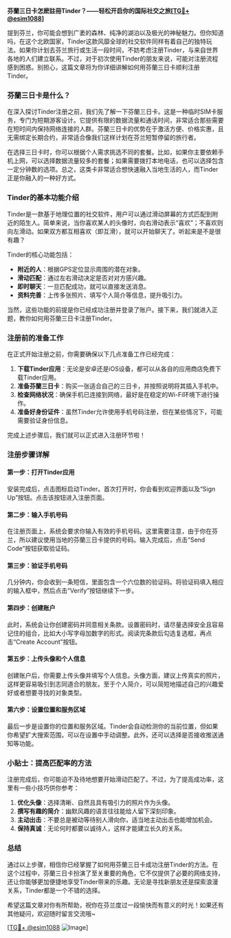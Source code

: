 **芬蘭三日卡怎麽註冊Tinder？——轻松开启你的国际社交之旅[[TG💪+ @esim1088](https://t.me/s/esim1088)]**

提到芬兰，你可能会想到广袤的森林、纯净的湖泊以及极光的神秘魅力。但你知道吗，在这个北欧国家，Tinder这款风靡全球的社交软件同样有着自己的独特玩法。如果你计划去芬兰旅行或生活一段时间，不妨考虑注册Tinder，与来自世界各地的人们建立联系。不过，对于初次使用Tinder的朋友来说，可能对注册流程感到困惑。别担心，这篇文章将为你详细讲解如何用芬蘭三日卡顺利注册Tinder。

### 芬蘭三日卡是什么？

在深入探讨Tinder注册之前，我们先了解一下芬蘭三日卡。这是一种临时SIM卡服务，专门为短期游客设计。它提供有限的数据流量和通话时间，非常适合那些需要在短时间内保持网络连接的人群。芬蘭三日卡的优势在于激活方便、价格实惠，且无需绑定长期合约，非常适合像我们这样计划在芬兰短暂停留的旅行者。

在选择三日卡时，你可以根据个人需求挑选不同的套餐。比如，如果你主要依赖手机上网，可以选择数据流量较多的套餐；如果需要拨打本地电话，也可以选择包含一定分钟数的选项。总之，这类卡非常适合想快速融入当地生活的人，而Tinder正是你融入的一种好方式。

### Tinder的基本功能介绍

Tinder是一款基于地理位置的社交软件，用户可以通过滑动屏幕的方式匹配到附近的陌生人。简单来说，当你喜欢某人的头像时，向右滑动表示“喜欢”；不喜欢则向左滑动。如果双方都互相喜欢（即互滑），就可以开始聊天了。听起来是不是很有趣？

Tinder的核心功能包括：

- **附近的人**：根据GPS定位显示周围的潜在对象。
- **滑动匹配**：通过左右滑动决定是否对对方感兴趣。
- **即时聊天**：一旦匹配成功，就可以直接发送消息。
- **资料完善**：上传多张照片、填写个人简介等信息，提升吸引力。

当然，这些功能的前提是你已经成功注册并登录了账户。接下来，我们就进入正题，教你如何用芬蘭三日卡注册Tinder。

### 注册前的准备工作

在正式开始注册之前，你需要确保以下几点准备工作已经完成：

1. **下载Tinder应用**：无论是安卓还是iOS设备，都可以从各自的应用商店免费下载Tinder应用。
2. **准备芬蘭三日卡**：购买一张适合自己的三日卡，并按照说明将其插入手机中。
3. **检查网络状况**：确保手机已连接到网络，最好是在稳定的Wi-Fi环境下进行操作。
4. **准备好身份证件**：虽然Tinder允许使用手机号码注册，但在某些情况下，可能需要验证身份信息。

完成上述步骤后，我们就可以正式进入注册环节啦！

### 注册步骤详解

#### 第一步：打开Tinder应用

安装完成后，点击图标启动Tinder。首次打开时，你会看到欢迎界面以及“Sign Up”按钮。点击该按钮进入注册页面。

#### 第二步：输入手机号码

在注册页面上，系统会要求你输入有效的手机号码。这里需要注意，由于你在芬兰，所以建议使用当地的芬蘭三日卡提供的号码。输入完成后，点击“Send Code”按钮获取验证码。

#### 第三步：验证手机号码

几分钟内，你会收到一条短信，里面包含一个六位数的验证码。将验证码填入相应的输入框中，然后点击“Verify”按钮继续下一步。

#### 第四步：创建账户

此时，系统会让你创建密码并同意相关条款。设置密码时，请尽量选择安全且容易记住的组合，比如大小写字母加数字的形式。阅读完条款后勾选复选框，再点击“Create Account”按钮。

#### 第五步：上传头像和个人信息

创建账户后，你需要上传头像并填写个人信息。头像方面，建议上传真实的照片，这样更容易吸引到志同道合的朋友。至于个人简介，可以简短地描述自己的兴趣爱好或者想要寻找的对象类型。

#### 第六步：设置位置和服务区域

最后一步是设置你的位置和服务区域。Tinder会自动检测你的当前位置，但如果你希望扩大搜索范围，可以在设置中手动调整。此外，还可以选择是否接收推送通知等功能。

### 小贴士：提高匹配率的方法

注册完成后，你可能迫不及待地想要开始滑动匹配了。不过，为了提高成功率，这里有一些小技巧供你参考：

1. **优化头像**：选择清晰、自然且具有吸引力的照片作为头像。
2. **撰写有趣的简介**：幽默风趣的语言往往能给人留下深刻印象。
3. **主动出击**：不要总是被动等待别人滑向你，适当地主动出击也能增加机会。
4. **保持真诚**：无论何时都要以诚待人，这样才能建立长久的关系。

### 总结

通过以上步骤，相信你已经掌握了如何用芬蘭三日卡成功注册Tinder的方法。在这个过程中，芬蘭三日卡扮演了至关重要的角色，它不仅提供了必要的网络支持，还让你能够更加便捷地享受Tinder带来的乐趣。无论是寻找新朋友还是探索浪漫关系，Tinder都是一个不错的选择。

希望这篇文章对你有所帮助，祝你在芬兰度过一段愉快而有意义的时光！如果还有其他疑问，欢迎随时留言交流哦~

[[TG💪+ @esim1088](https://t.me/s/esim1088) ![Image](https://i.postimg.cc/4NQfJmqS/Snipaste-2025-05-13-00-14-12.png)]
